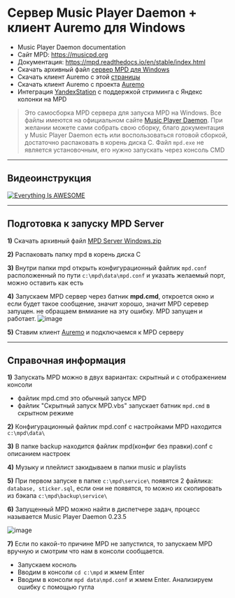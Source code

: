 # Сервер Music Player Daemon + клиент Auremo для Windows

* Music Player Daemon documentation
* Сайт MPD: https://musicpd.org
* Документация: https://mpd.readthedocs.io/en/stable/index.html
* Скачать архивный файл [сервер MPD для Windows](https://github.com/DivanX10/MPD-Server-Windows/raw/main/mpd%20server/MPD%20Server%20for%20Windows.zip)
* Скачать клиент Auremo c этой [страницы](https://github.com/DivanX10/MPD-Server-Windows/raw/main/mpd%20client/Auremo-0.6.1-installer.exe)
* Скачать клиент Auremo с проекта [Auremo](https://code.google.com/archive/p/auremo/downloads)
* Интеграция [YandexStation](https://github.com/AlexxIT/YandexStation#стриминг-музыки) с поддержкой стриминга с Яндекс колонки на MPD

> Это самосборка MPD сервера для запуска MPD на Windows. Все файлы имеются на официальном сайте [Music Player Daemon](https://musicpd.org). При желании можете сами собрать свою сборку, благо документация у Music Player Daemon есть или воспользоваться готовой сборкой, достаточно распаковать в корень диска С. Файл `mpd.exe` не является установочным, его нужно запускать через консоль CMD


***
## Видеоинструкция


[![Everything Is AWESOME](https://user-images.githubusercontent.com/64090632/146078413-ac383385-f418-4ba0-a6ef-0fea29f5726e.jpg)](https://youtu.be/ZumXJ_USO4Y "Everything Is AWESOME")


***

## Подготовка к запуску MPD Server

**1)** Скачать архивный файл [MPD Server Windows.zip](https://github.com/DivanX10/MPD-Server-Windows/raw/main/mpd%20server/MPD%20Server%20for%20Windows.zip)

**2)** Распаковать папку mpd в корень диска С

**3)** Внутри папки mpd открыть конфигурационный файлик `mpd.conf` расположенный по пути `с:\mpd\data\mpd.conf` и указать желаемый порт, можно оставить как есть

**4)** Запускаем MPD сервер через батник **mpd.cmd**, откроется окно и если будет такое сообщение, значит хорошо, значит MPD серевер запущен. не обращаем внмиание на эту ошибку. MPD запущен и работает.
![image](https://user-images.githubusercontent.com/64090632/146062980-ae841eb4-8564-4ff4-8380-cbadf09ae763.png)

**5)** Ставим клиент [Auremo](https://github.com/DivanX10/MPD-Server-Windows/raw/main/mpd%20client/Auremo-0.6.1-installer.exe) и подключаемся к MPD серверу


***

## Справочная информация

**1)** Запускать MPD можно в двух вариантах: скрытный и с отображением консоли
* файлик mpd.cmd это обычный запуск MPD
* файлик "Скрытный запуск MPD.vbs" запускает батник `mpd.cmd` в скрытном режиме

**2)** Конфигурационный файлик mpd.conf с настройками MPD находится `c:\mpd\data\`

**3)** В папке backup находится файлик mpd(конфиг без правки).conf с описанием настроек

**4)** Музыку и плейлист закидываем в папки music и playlists

**5)** При первом запуске в папке `c:\mpd\service\` появятся 2 файлика: `database, sticker.sql`, если они не появятся, то можно их скопировать из бэкапа `c:\mpd\backup\service\`

**6)** Запущенный MPD можно найти в диспетчере задач, процесс называется Music Player Daemon 0.23.5

![image](https://user-images.githubusercontent.com/64090632/146086992-80b911ca-113b-4297-89d9-e34a1ffebc42.png)

**7)** Если по какой-то причине MPD не запустился, то запускаем MPD вручную и смотрим что нам в консоли сообщается. 
* Запускаем косноль
* Вводим в консоли `cd c:\mpd` и жмем Enter
* Вводим в консоли `mpd data\mpd.conf` и жмем Enter. Анализируем ошибку с помощью гугла




